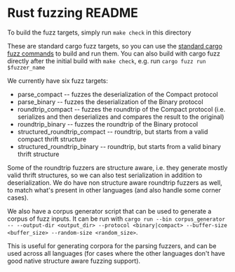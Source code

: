 # Rust fuzzing README

To build the fuzz targets, simply run `make check` in this directory

These are standard cargo fuzz targets, so you can use the [standard cargo fuzz commands](https://rust-fuzz.github.io/book/introduction.html) to build and run them. You can also build with cargo fuzz directly after the initial build with `make check`, e.g. run `cargo fuzz run $fuzzer_name`

We currently have six fuzz targets:

* parse_compact -- fuzzes the deserialization of the Compact protocol
* parse_binary -- fuzzes the deserialization of the Binary protocol
* roundtrip_compact -- fuzzes the roundtrip of the Compact protocol (i.e. serializes and then deserializes and compares the result to the original)
* roundtrip_binary -- fuzzes the roundtrip of the Binary protocol
* structured_roundtrip_compact -- roundtrip, but starts from a valid compact thrift structure
* structured_roundtrip_binary -- roundtrip, but starts from a valid binary thrift structure

Some of the roundtrip fuzzers are structure aware, i.e. they generate mostly valid thrift structures, so we can also test serialization in addition to deserialization. We do have non structure aware roundtrip fuzzers as well, to match what's present in other languages (and also handle some corner cases).

We also have a corpus generator script that can be used to generate a corpus of fuzz inputs. It can be run with `cargo run --bin corpus_generator -- --output-dir <output_dir> --protocol <binary|compact> --buffer-size <buffer_size> --random-size <random_size>`.

This is useful for generating corpora for the parsing fuzzers, and can be used across all languages (for cases where the other languages don't have good native structure aware fuzzing support).